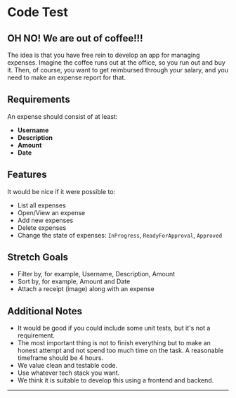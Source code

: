 # Code Test

## OH NO! We are out of coffee!!!

The idea is that you have free rein to develop an app for managing expenses. Imagine the coffee runs out at the office, so you run out and buy it. Then, of course, you want to get reimbursed through your salary, and you need to make an expense report for that.

## Requirements

An expense should consist of at least:

- **Username**
- **Description**
- **Amount**
- **Date**

## Features

It would be nice if it were possible to:

- List all expenses
- Open/View an expense
- Add new expenses
- Delete expenses
- Change the state of expenses: `InProgress`, `ReadyForApproval`, `Approved`

## Stretch Goals

- Filter by, for example, Username, Description, Amount
- Sort by, for example, Amount and Date
- Attach a receipt (image) along with an expense

## Additional Notes

- It would be good if you could include some unit tests, but it's not a requirement.
- The most important thing is not to finish everything but to make an honest attempt and not spend too much time on the task. A reasonable timeframe should be 4 hours.
- We value clean and testable code.
- Use whatever tech stack you want.
- We think it is suitable to develop this using a frontend and backend.

---
